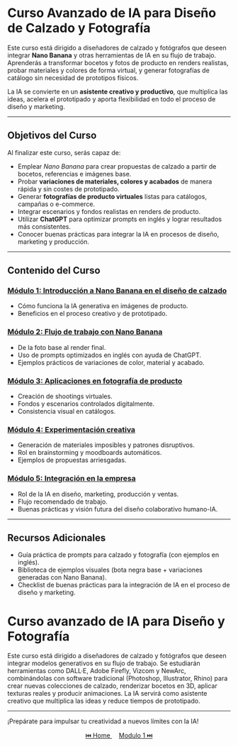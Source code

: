 # Curso Avanzado de IA para Diseño de Calzado y Fotografía

Este curso está dirigido a diseñadores de calzado y fotógrafos que deseen integrar **Nano Banana** y otras herramientas de IA en su flujo de trabajo. Aprenderás a transformar bocetos y fotos de producto en renders realistas, probar materiales y colores de forma virtual, y generar fotografías de catálogo sin necesidad de prototipos físicos.  

La IA se convierte en un **asistente creativo y productivo**, que multiplica las ideas, acelera el prototipado y aporta flexibilidad en todo el proceso de diseño y marketing.  

---

## Objetivos del Curso

Al finalizar este curso, serás capaz de:  
- Emplear *Nano Banana* para crear propuestas de calzado a partir de bocetos, referencias e imágenes base.  
- Probar **variaciones de materiales, colores y acabados** de manera rápida y sin costes de prototipado.  
- Generar **fotografías de producto virtuales** listas para catálogos, campañas o e-commerce.  
- Integrar escenarios y fondos realistas en renders de producto.  
- Utilizar **ChatGPT** para optimizar prompts en inglés y lograr resultados más consistentes.  
- Conocer buenas prácticas para integrar la IA en procesos de diseño, marketing y producción.  

---

## Contenido del Curso

### [Módulo 1: Introducción a Nano Banana en el diseño de calzado](/oficina_avanzado/modulo_1.md)
- Cómo funciona la IA generativa en imágenes de producto.  
- Beneficios en el proceso creativo y de prototipado.  

### [Módulo 2: Flujo de trabajo con Nano Banana](/oficina_avanzado/modulo_2.md)
- De la foto base al render final.  
- Uso de prompts optimizados en inglés con ayuda de ChatGPT.  
- Ejemplos prácticos de variaciones de color, material y acabado.  

### [Módulo 3: Aplicaciones en fotografía de producto](/oficina_avanzado/modulo_3.md)
- Creación de shootings virtuales.  
- Fondos y escenarios controlados digitalmente.  
- Consistencia visual en catálogos.  

### [Módulo 4: Experimentación creativa](/oficina_avanzado/modulo_4.md)
- Generación de materiales imposibles y patrones disruptivos.  
- Rol en brainstorming y moodboards automáticos.  
- Ejemplos de propuestas arriesgadas.  

### [Módulo 5: Integración en la empresa](/oficina_avanzado/modulo_5.md)
- Rol de la IA en diseño, marketing, producción y ventas.  
- Flujo recomendado de trabajo.  
- Buenas prácticas y visión futura del diseño colaborativo humano-IA.  

---

## Recursos Adicionales
- Guía práctica de prompts para calzado y fotografía (con ejemplos en inglés).  
- Biblioteca de ejemplos visuales (bota negra base + variaciones generadas con Nano Banana).  
- Checklist de buenas prácticas para la integración de IA en el proceso de diseño y marketing.  



# Curso avanzado de IA para Diseño y Fotografía

Este curso está dirigido a diseñadores de calzado y fotógrafos que deseen integrar modelos generativos en su flujo de trabajo. Se estudiarán herramientas como DALL·E, Adobe Firefly, Vizcom y NewArc, combinándolas con software tradicional (Photoshop, Illustrator, Rhino) para crear nuevas colecciones de calzado, renderizar bocetos en 3D, aplicar texturas reales y producir animaciones. La IA servirá como asistente creativo que multiplica las ideas y reduce tiempos de prototipado.

---

¡Prepárate para impulsar tu creatividad a nuevos límites con la IA!

<p align="center">
  <a href="https://hugocnl11.github.io/Formacion-interna-Navima/">⏮️ Home </a> &nbsp;&nbsp;&nbsp;
  <a href="https://hugocnl11.github.io/Formacion-interna-Navima/oficina_avanzado/modulo_1.html"> Modulo 1 ⏭️</a>
</p>


